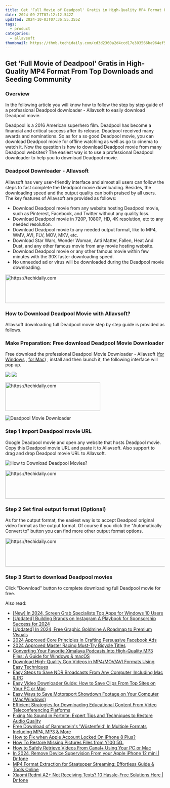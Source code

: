 ```yaml
---
title: Get 'Full Movie of Deadpool' Gratis in High-Quality MP4 Format From Top Downloads and Seeding Community
date: 2024-09-27T07:12:12.542Z
updated: 2024-10-03T07:36:55.355Z
tags:
  - product
categories:
  - allavsoft
thumbnail: https://thmb.techidaily.com/cd3d2360a2d4ccd17e303566ba964ef54de4b2742b9a5d3bf951667fe61ff2f5.jpg
---
```


## Get 'Full Movie of Deadpool' Gratis in High-Quality MP4 Format From Top Downloads and Seeding Community

### Overview

In the following article you will know how to follow the step by step guide of a professional Deadpool downloader - Allavsoft to easily download Deadpool movie.

Deadpool is a 2016 American superhero film. Deadpool has become a financial and critical success after its release. Deadpool received many awards and nominations. So as for a so good Deadpool movie, you can download Deadpool movie for offline watching as well as go to cinema to watch it. Now the question is how to download Deadpool movie from many Deadpool websites? The easiest way is to use a professional Deadpool downloader to help you to download Deadpool movie.

### Deadpool Downloader - Allavsoft

Allavsoft has very user-friendly interface and almost all users can follow the steps to fast complete the Deadpool movie downloading. Besides, the downloading speed and the output quality can both praised by all users. The key features of Allavsoft are provided as follows:

* Download Deadpool movie from any website hosting Deadpool movie, such as Pinterest, Facebook, and Twitter without any quality loss.
* Download Deadpool movie in 720P, 1080P, HD, 4K resolution, etc to any needed resolution.
* Download Deadpool movie to any needed output format, like to MP4, WMV, AVI, FLV, MOV, MKV, etc.
* Download Star Wars, Wonder Woman, Anti Matter, Fallen, Heat And Dust, and any other famous movie from any movie hosting website.
* Download Deadpool movie or any other famous movie within few minutes with the 30X faster downloading speed.
* No unneeded ad or virus will be downloaded during the Deadpool movie downloading.

<!-- affiliate ads begin -->
<a href="https://unicoeye.pxf.io/c/5597632/2134221/18498" target="_top" id="2134221">
  <img src="//a.impactradius-go.com/display-ad/18498-2134221" border="0" alt="https://techidaily.com" width="728" height="90"/>
</a>
<img height="0" width="0" src="https://unicoeye.pxf.io/i/5597632/2134221/18498" style="position:absolute;visibility:hidden;" border="0" />
<!-- affiliate ads end -->

### How to Download Deadpool Movie with Allavsoft?

Allavsoft downloading full Deadpool movie step by step guide is provided as follows.

### Make Preparation: Free download Deadpool Movie Downloader

Free download the professional Deadpool Movie Downloader - Allavsoft ([for Windows](https://tools.techidaily.com/allavsoft/products/) , [for Mac](https://tools.techidaily.com/allavsoft/products/)) , install and then launch it, the following interface will pop up.

[![](https://www.allavsoft.com/how-to/../images/how-to/free-download-win.jpg)](https://tools.techidaily.com/allavsoft/products/) [![](https://www.allavsoft.com/how-to/../images/how-to/free-download-mac.jpg)](https://tools.techidaily.com/allavsoft/products/)

<!-- affiliate ads begin -->
<a href="https://aligracehair.sjv.io/c/5597632/1959707/19272" target="_top" id="1959707">
  <img src="//a.impactradius-go.com/display-ad/19272-1959707" border="0" alt="https://techidaily.com" width="300" height="90"/>
</a>
<img height="0" width="0" src="https://aligracehair.sjv.io/i/5597632/1959707/19272" style="position:absolute;visibility:hidden;" border="0" />
<!-- affiliate ads end -->

![Deadpool Movie Downloader](https://www.allavsoft.com/how-to/../images/allavsoft/screen-shot-600.jpg)

### Step 1 Import Deadpool movie URL

Google Deadpool movie and open any website that hosts Deadpool movie. Copy this Deadpool movie URL and paste it to Allavsoft. Also support to drag and drop Deadpool movie URL to Allavsoft.

![How to Download Deadpool Movies?](https://www.allavsoft.com/how-to/../images/how-to/download-rtmp-video/download-rtmp-video.jpg)

<!-- affiliate ads begin -->
<a href="https://appsumo.8odi.net/c/5597632/2044585/7443" target="_top" id="2044585">
  <img src="//a.impactradius-go.com/display-ad/7443-2044585" border="0" alt="https://techidaily.com" width="728" height="90"/>
</a>
<img height="0" width="0" src="https://appsumo.8odi.net/i/5597632/2044585/7443" style="position:absolute;visibility:hidden;" border="0" />
<!-- affiliate ads end -->

### Step 2 Set final output format (Optional)

As for the output format, the easiest way is to accept Deadpool original video format as the output format. Of course if you click the "Automatically Convert to" button you can find more other output format options.

<!-- affiliate ads begin -->
<a href="https://ephamedtechinc.pxf.io/c/5597632/2137219/26400" target="_top" id="2137219">
  <img src="//a.impactradius-go.com/display-ad/26400-2137219" border="0" alt="https://techidaily.com" width="728" height="90"/>
</a>
<img height="0" width="0" src="https://ephamedtechinc.pxf.io/i/5597632/2137219/26400" style="position:absolute;visibility:hidden;" border="0" />
<!-- affiliate ads end -->

### Step 3 Start to download Deadpool movies

Click "Download" button to complete downloading full Deadpool movie for free.

<ins class="adsbygoogle"
     style="display:block"
     data-ad-format="autorelaxed"
     data-ad-client="ca-pub-7571918770474297"
     data-ad-slot="1223367746"></ins>

<ins class="adsbygoogle"
     style="display:block"
     data-ad-client="ca-pub-7571918770474297"
     data-ad-slot="8358498916"
     data-ad-format="auto"
     data-full-width-responsive="true"></ins>

<span class="atpl-alsoreadstyle">Also read:</span>
<div><ul>
<li><a href="https://remote-screen-capture.techidaily.com/new-in-2024-screen-grab-specialists-top-apps-for-windows-10-users/"><u>[New] In 2024, Screen Grab Specialists Top Apps for Windows 10 Users</u></a></li>
<li><a href="https://instagram-video-recordings.techidaily.com/updated-building-brands-on-instagram-a-playbook-for-sponsorship-success-for-2024/"><u>[Updated] Building Brands on Instagram A Playbook for Sponsorship Success for 2024</u></a></li>
<li><a href="https://fox-friendly.techidaily.com/updated-in-2024-free-graphic-goldmine-a-roadmap-to-premium-visuals/"><u>[Updated] In 2024, Free Graphic Goldmine A Roadmap to Premium Visuals</u></a></li>
<li><a href="https://facebook-video-content.techidaily.com/2024-approved-core-principles-in-crafting-persuasive-facebook-ads/"><u>2024 Approved Core Principles in Crafting Persuasive Facebook Ads</u></a></li>
<li><a href="https://screen-sharing-recording.techidaily.com/2024-approved-master-racing-must-try-bicycle-titles/"><u>2024 Approved Master Racing Must-Try Bicycle Titles</u></a></li>
<li><a href="https://win-superb.techidaily.com/converting-your-favorite-ximalaya-podcasts-into-high-quality-mp3-files-a-guide-for-windows-and-macos/"><u>Converting Your Favorite Ximalaya Podcasts Into High-Quality MP3 Files: A Guide for Windows & macOS</u></a></li>
<li><a href="https://win-superb.techidaily.com/download-high-quality-goo-videos-in-mp4movavi-formats-using-easy-techniques/"><u>Download High-Quality Goo Videos in MP4/MOV/AVI Formats Using Easy Techniques</u></a></li>
<li><a href="https://win-superb.techidaily.com/easy-steps-to-save-ndr-broadcasts-from-any-computer-including-mac-and-pc/"><u>Easy Steps to Save NDR Broadcasts From Any Computer, Including Mac & PC</u></a></li>
<li><a href="https://win-superb.techidaily.com/easy-video-downloader-guide-how-to-save-clips-from-top-sites-on-your-pc-or-mac/"><u>Easy Video Downloader Guide: How to Save Clips From Top Sites on Your PC or Mac</u></a></li>
<li><a href="https://win-superb.techidaily.com/easy-ways-to-save-motorsport-showdown-footage-on-your-computer-macwindows/"><u>Easy Ways to Save Motorsport Showdown Footage on Your Computer (Mac/Windows)</u></a></li>
<li><a href="https://win-superb.techidaily.com/efficient-strategies-for-downloading-educational-content-from-video-teleconferencing-platforms/"><u>Efficient Strategies for Downloading Educational Content From Video Teleconferencing Platforms</u></a></li>
<li><a href="https://sound-issues.techidaily.com/fixing-no-sound-in-fortnite-expert-tips-and-techniques-to-restore-audio-quality/"><u>Fixing No Sound in Fortnite: Expert Tips and Techniques to Restore Audio Quality</u></a></li>
<li><a href="https://win-superb.techidaily.com/free-download-of-rammsteins-wustenfeld-in-multiple-formats-including-mp4-mp3-and-more/"><u>Free Download of Rammstein's 'Wüstenfeld' In Multiple Formats Including MP4, MP3 & More</u></a></li>
<li><a href="https://apple-account.techidaily.com/how-to-fix-when-apple-account-locked-on-iphone-8-plus-by-drfone-ios/"><u>How to Fix when Apple Account Locked On iPhone 8 Plus?</u></a></li>
<li><a href="https://blog-min.techidaily.com/how-to-restore-missing-pictures-files-from-y100-5g-by-fonelab-android-recover-pictures/"><u>How To Restore Missing Pictures Files from Y100 5G.</u></a></li>
<li><a href="https://win-superb.techidaily.com/how-to-safely-retrieve-videos-from-canalplus-using-your-pc-or-mac/"><u>How to Safely Retrieve Videos From Canal+ Using Your PC or Mac</u></a></li>
<li><a href="https://iphone-unlock.techidaily.com/in-2024-remove-device-supervision-from-your-apple-iphone-12-mini-drfone-by-drfone-ios/"><u>In 2024, Remove Device Supervision From your Apple iPhone 12 mini | Dr.fone</u></a></li>
<li><a href="https://win-superb.techidaily.com/mp4-format-extraction-for-staatsoper-streaming-effortless-guide-and-tools-online/"><u>MP4 Format Extraction for Staatsoper Streaming: Effortless Guide & Tools Online</u></a></li>
<li><a href="https://howto.techidaily.com/xiaomi-redmi-a2plus-not-receiving-texts-10-hassle-free-solutions-here-drfone-by-drfone-fix-android-problems-fix-android-problems/"><u>Xiaomi Redmi A2+ Not Receiving Texts? 10 Hassle-Free Solutions Here | Dr.fone</u></a></li>
</ul></div>

